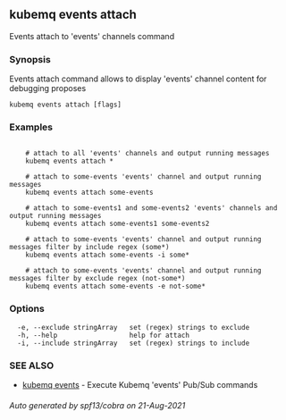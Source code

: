## kubemq events attach

Events attach to 'events' channels command

### Synopsis

Events attach command allows to display 'events' channel content for debugging proposes

```
kubemq events attach [flags]
```

### Examples

```

	# attach to all 'events' channels and output running messages
	kubemq events attach *
	
	# attach to some-events 'events' channel and output running messages
	kubemq events attach some-events

	# attach to some-events1 and some-events2 'events' channels and output running messages
	kubemq events attach some-events1 some-events2 

	# attach to some-events 'events' channel and output running messages filter by include regex (some*)
	kubemq events attach some-events -i some*

	# attach to some-events 'events' channel and output running messages filter by exclude regex (not-some*)
	kubemq events attach some-events -e not-some*

```

### Options

```
  -e, --exclude stringArray   set (regex) strings to exclude
  -h, --help                  help for attach
  -i, --include stringArray   set (regex) strings to include
```

### SEE ALSO

* [kubemq events](kubemq_events.md)     - Execute Kubemq 'events' Pub/Sub commands

###### Auto generated by spf13/cobra on 21-Aug-2021
